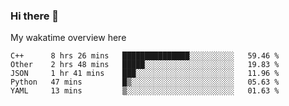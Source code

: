 ### Hi there 👋

<!--
**Jassy930/Jassy930** is a ✨ _special_ ✨ repository because its `README.md` (this file) appears on your GitHub profile.

Here are some ideas to get you started:

- 🔭 I’m currently working on ...
- 🌱 I’m currently learning ...
- 👯 I’m looking to collaborate on ...
- 🤔 I’m looking for help with ...
- 💬 Ask me about ...
- 📫 How to reach me: ...
- 😄 Pronouns: ...
- ⚡ Fun fact: ...
-->

My wakatime overview here
<!--START_SECTION:waka-->
```text
C++      8 hrs 26 mins   ███████████████░░░░░░░░░░   59.46 % 
Other    2 hrs 48 mins   █████░░░░░░░░░░░░░░░░░░░░   19.83 % 
JSON     1 hr 41 mins    ███░░░░░░░░░░░░░░░░░░░░░░   11.96 % 
Python   47 mins         █▒░░░░░░░░░░░░░░░░░░░░░░░   05.63 % 
YAML     13 mins         ▒░░░░░░░░░░░░░░░░░░░░░░░░   01.63 % 
```
<!--END_SECTION:waka-->
